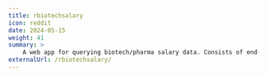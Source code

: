 ```yaml
---
title: rbiotechsalary
icon: reddit
date: 2024-05-15
weight: 41
summary: >
    A web app for querying biotech/pharma salary data. Consists of end-to-end data ingestion, processing, to web app deployment. Built with R Shiny and Docker. [source](https://github.com/wvictor14/rbiotechsalary)
externalUrl: /rbiotechsalary/
---
```

